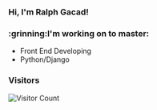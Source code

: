 ### Hi, I'm Ralph Gacad!
<h3> :grinning:I'm working on to master:</h3>

- Front End Developing
- Python/Django

### Visitors
![Visitor Count](https://profile-counter.glitch.me/Ralph-Gacad/count.svg)
